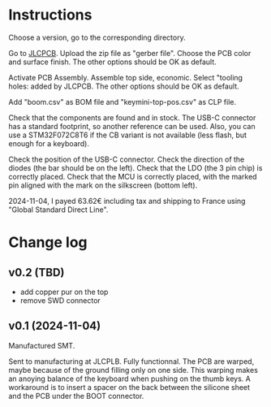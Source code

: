# Instructions

Choose a version, go to the corresponding directory.

Go to [JLCPCB](https://jlcpcb.com/). Upload the zip file as "gerber
file". Choose the PCB color and surface finish. The other options
should be OK as default.

Activate PCB Assembly. Assemble top side, economic. Select "tooling
holes: added by JLCPCB. The other options should be OK as default.

Add "boom.csv" as BOM file and "keymini-top-pos.csv" as CLP file.

Check that the components are found and in stock. The USB-C connector
has a standard footprint, so another reference can be used. Also, you
can use a STM32F072C8T6 if the CB variant is not available (less
flash, but enough for a keyboard).

Check the position of the USB-C connector. Check the direction of the
diodes (the bar should be on the left). Check that the LDO (the 3 pin
chip) is correctly placed. Check that the MCU is correctly placed,
with the marked pin aligned with the mark on the silkscreen (bottom
left).

2024-11-04, I payed 63.62€ including tax and shipping to France using
"Global Standard Direct Line".

# Change log

## v0.2 (TBD)

* add copper pur on the top
* remove SWD connector

## v0.1 (2024-11-04)

Manufactured SMT.

Sent to manufacturing at JLCPLB. Fully functionnal. The PCB are
warped, maybe because of the ground filling only on one side. This
warping makes an anoying balance of the keyboard when pushing on the
thumb keys. A workaround is to insert a spacer on the back between the
silicone sheet and the PCB under the BOOT connector.
